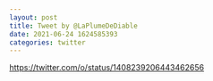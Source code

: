 ```yaml
--- 
layout: post 
title: Tweet by @LaPlumeDeDiable 
date: 2021-06-24 1624585393 
categories: twitter 
--- 
```

https://twitter.com/o/status/1408239206443462656